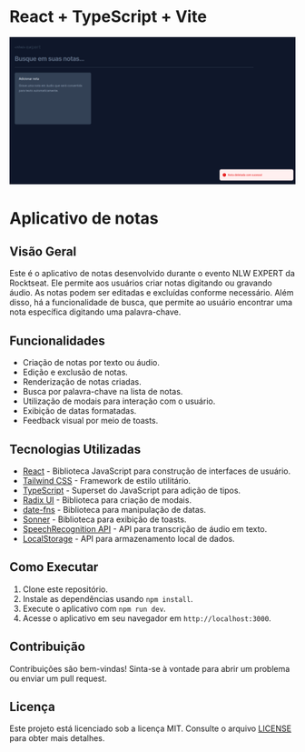 # React + TypeScript + Vite

![Screenshot da aplicação](public/notas.png)

# Aplicativo de notas

## Visão Geral
Este é o aplicativo de notas desenvolvido durante o evento NLW EXPERT da Rocktseat. Ele permite aos usuários criar notas digitando ou gravando áudio. As notas podem ser editadas e excluídas conforme necessário. Além disso, há a funcionalidade de busca, que permite ao usuário encontrar uma nota específica digitando uma palavra-chave.

## Funcionalidades
- Criação de notas por texto ou áudio.
- Edição e exclusão de notas.
- Renderização de notas criadas.
- Busca por palavra-chave na lista de notas.
- Utilização de modais para interação com o usuário.
- Exibição de datas formatadas.
- Feedback visual por meio de toasts.

## Tecnologias Utilizadas
- [React](https://reactjs.org/) - Biblioteca JavaScript para construção de interfaces de usuário.
- [Tailwind CSS](https://tailwindcss.com/) - Framework de estilo utilitário.
- [TypeScript](https://www.typescriptlang.org/) - Superset do JavaScript para adição de tipos.
- [Radix UI](https://radix-ui.com/) - Biblioteca para criação de modais.
- [date-fns](https://date-fns.org/) - Biblioteca para manipulação de datas.
- [Sonner](https://github.com/eckdanny/sonner) - Biblioteca para exibição de toasts.
- [SpeechRecognition API](https://developer.mozilla.org/en-US/docs/Web/API/SpeechRecognition) - API para transcrição de áudio em texto.
- [LocalStorage](https://developer.mozilla.org/en-US/docs/Web/API/Window/localStorage) - API para armazenamento local de dados.

## Como Executar
1. Clone este repositório.
2. Instale as dependências usando `npm install`.
3. Execute o aplicativo com `npm run dev`.
4. Acesse o aplicativo em seu navegador em `http://localhost:3000`.

## Contribuição
Contribuições são bem-vindas! Sinta-se à vontade para abrir um problema ou enviar um pull request.

## Licença
Este projeto está licenciado sob a licença MIT. Consulte o arquivo [LICENSE](LICENSE) para obter mais detalhes.

